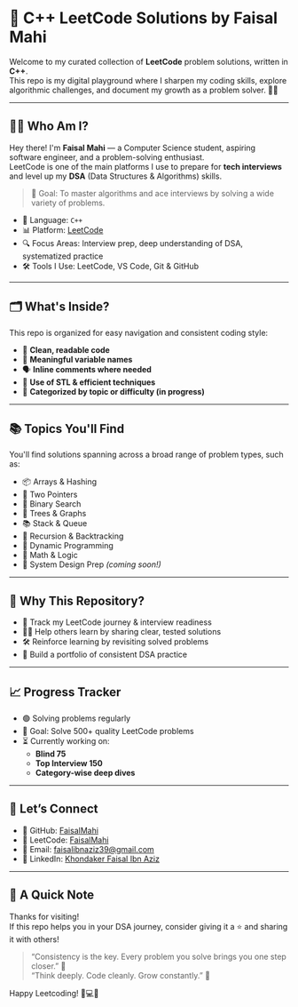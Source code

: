 # 🚀 C++ LeetCode Solutions by Faisal Mahi

Welcome to my curated collection of **LeetCode** problem solutions, written in **C++**.  
This repo is my digital playground where I sharpen my coding skills, explore algorithmic challenges, and document my growth as a problem solver. 🌱💡

---

## 👨‍💻 Who Am I?

Hey there! I'm **Faisal Mahi** — a Computer Science student, aspiring software engineer, and a problem-solving enthusiast.  
LeetCode is one of the main platforms I use to prepare for **tech interviews** and level up my **DSA** (Data Structures & Algorithms) skills.

> 🎯 Goal: To master algorithms and ace interviews by solving a wide variety of problems.

- 🧠 Language: `C++`
- 📊 Platform: [LeetCode](https://leetcode.com/FaisalMahi)
- 🔍 Focus Areas: Interview prep, deep understanding of DSA, systematized practice
- 🛠️ Tools I Use: LeetCode, VS Code, Git & GitHub

---

## 🗂️ What's Inside?

This repo is organized for easy navigation and consistent coding style:

- 🧾 **Clean, readable code**
- 📌 **Meaningful variable names**
- 🗣️ **Inline comments where needed**
- 🧪 **Use of STL & efficient techniques**
- 📁 **Categorized by topic or difficulty (in progress)**

---

## 📚 Topics You'll Find

You'll find solutions spanning across a broad range of problem types, such as:

- 📦 Arrays & Hashing
- 🔄 Two Pointers
- 📐 Binary Search
- 🌲 Trees & Graphs
- 📚 Stack & Queue
- 🔁 Recursion & Backtracking
- 🧠 Dynamic Programming
- 🧮 Math & Logic
- 💼 System Design Prep *(coming soon!)*

---

## 🌟 Why This Repository?

- 🧭 Track my LeetCode journey & interview readiness  
- 👨‍🏫 Help others learn by sharing clear, tested solutions  
- 🛠️ Reinforce learning by revisiting solved problems  
- 🎯 Build a portfolio of consistent DSA practice  

---

## 📈 Progress Tracker

- 🟢 Solving problems regularly  
- 🥅 Goal: Solve 500+ quality LeetCode problems  
- ⏳ Currently working on:  
  - **Blind 75**  
  - **Top Interview 150**  
  - **Category-wise deep dives**  

---

## 🤝 Let’s Connect

- 🔗 GitHub: [FaisalMahi](https://github.com/FaisalMahi)
- 💬 LeetCode: [FaisalMahi](https://leetcode.com/FaisalMahi)
- 📧 Email: faisalibnaziz39@gmail.com
- 💼 LinkedIn: [Khondaker Faisal Ibn Aziz](https://www.linkedin.com/in/khondakerfaisalibnaziz/)

---

## 🙌 A Quick Note

Thanks for visiting!  
If this repo helps you in your DSA journey, consider giving it a ⭐ and sharing it with others!

> “Consistency is the key. Every problem you solve brings you one step closer.” 🔑  
> “Think deeply. Code cleanly. Grow constantly.” 🌱

Happy Leetcoding! 🧠💻🔥
